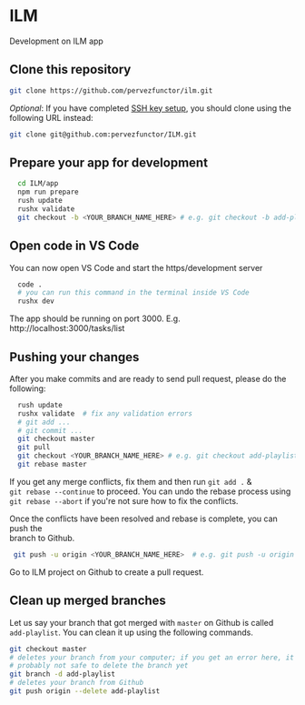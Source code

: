 # ILM

Development on ILM app

## Clone this repository

```bash
git clone https://github.com/pervezfunctor/ilm.git
```

*Optional*: If you have completed [SSH key setup](https://docs.github.com/en/github/authenticating-to-github/adding-a-new-ssh-key-to-your-github-account), you should clone using the  
following URL instead:

```bash
git clone git@github.com:pervezfunctor/ILM.git
```

## Prepare your app for development

```bash
  cd ILM/app
  npm run prepare
  rush update
  rushx validate
  git checkout -b <YOUR_BRANCH_NAME_HERE> # e.g. git checkout -b add-playlist
```

## Open code in VS Code

You can now open VS Code and start the https/development server

```bash
  code .
  # you can run this command in the terminal inside VS Code
  rushx dev
```

The app should be running on port 3000.
E.g. http://localhost:3000/tasks/list

## Pushing your changes

After you make commits and are ready to send pull request, please do the  
following:

```bash
  rush update 
  rushx validate  # fix any validation errors
  # git add ...
  # git commit ...
  git checkout master
  git pull
  git checkout <YOUR_BRANCH_NAME_HERE> # e.g. git checkout add-playlist
  git rebase master
```

If you get any merge conflicts, fix them and then run `git add .` &  
`git rebase --continue` to proceed. You can undo the rebase process using  
`git rebase --abort` if you're not sure how to fix the conflicts.  

Once the conflicts have been resolved and rebase is complete, you can push the  
branch to Github.

```bash
 git push -u origin <YOUR_BRANCH_NAME_HERE>  # e.g. git push -u origin add-playlist
```

Go to ILM project on Github to create a pull request.

## Clean up merged branches

Let us say your branch that got merged with `master` on Github is called  
`add-playlist`. You can clean it up using the following commands.

```bash
git checkout master
# deletes your branch from your computer; if you get an error here, it's
# probably not safe to delete the branch yet
git branch -d add-playlist
# deletes your branch from Github
git push origin --delete add-playlist
```
